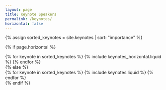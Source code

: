 ```yaml
---
layout: page
title: Keynote Speakers
permalink: /keynotes/
horizontal: false
---
```



<!-- pages/keynotes.md -->


<!-- Display keynotes without categories -->

{% assign sorted_keynotes = site.keynotes | sort: "importance" %}

<!-- Generate cards for each keynote -->

{% if page.horizontal %}
<div class="container">
<div class="row row-cols-2">
{% for keynote in sorted_keynotes %}
    {% include keynotes_horizontal.liquid %}
{% endfor %}
</div>
</div>
{% else %}
<div class="grid">
{% for keynote in sorted_keynotes %}
    {% include keynotes.liquid %}
{% endfor %}
</div>
{% endif %}
